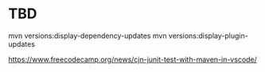 # TBD

mvn versions:display-dependency-updates
mvn versions:display-plugin-updates

<https://www.freecodecamp.org/news/cjn-junit-test-with-maven-in-vscode/>
